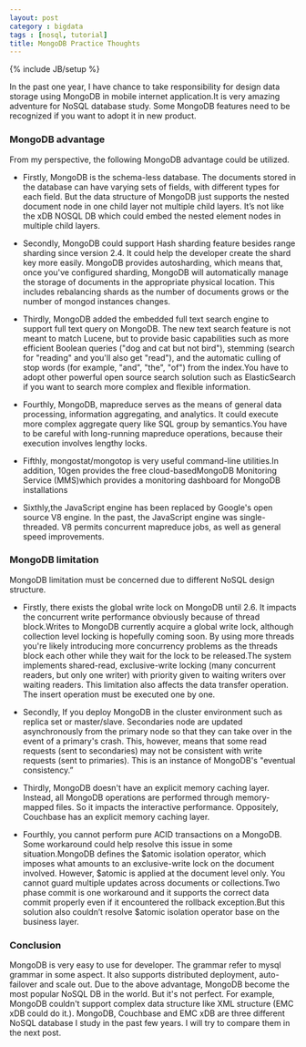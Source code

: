 ```yaml
---
layout: post
category : bigdata
tags : [nosql, tutorial]
title: MongoDB Practice Thoughts
---
```

{% include JB/setup %}

In the past one year, I have chance to take responsibility for design data storage using MongoDB in mobile internet application.It is very amazing adventure for NoSQL database study.
Some MongoDB features need to be recognized if you want to adopt it in new product.

### MongoDB advantage
From my perspective, the following MongoDB advantage could be utilized.

- Firstly, MongoDB is the schema-less database. The documents stored in the database can have varying sets of fields, with different types for each field. 
But the data structure of MongoDB just supports the nested document node in one child layer not multiple child layers. It’s not like the xDB NOSQL DB which could embed the nested element nodes in multiple child layers.

- Secondly, MongoDB could support Hash sharding feature besides range sharding since version 2.4. It could help the developer create the shard key more easily.
MongoDB provides autosharding, which means that, once you've configured sharding, MongoDB will automatically manage the storage of documents in the appropriate physical location. This includes rebalancing shards as the number of documents grows or the number of mongod instances changes.

- Thirdly, MongoDB added the embedded full text search engine to support full text query on MongoDB.
The new text search feature is not meant to match Lucene, but to provide basic capabilities such as more efficient Boolean queries ("dog and cat but not bird"), stemming (search for "reading" and you'll also get "read"), and the automatic culling of stop words (for example, "and", "the", "of") from the index.You have to adopt other powerful open source search solution such as ElasticSearch if you want to search more complex and flexible information.

- Fourthly, MongoDB, mapreduce serves as the means of general data processing, information aggregating, and analytics. It could execute more complex aggregate query like SQL group by semantics.You have to be careful with long-running mapreduce operations, because their execution involves lengthy locks.

- Fifthly, mongostat/mongotop is very useful command-line utilities.In addition, 10gen provides the free cloud-basedMongoDB Monitoring Service (MMS)which provides a monitoring dashboard for MongoDB installations

- Sixthly,the JavaScript engine has been replaced by Google's open source V8 engine. In the past, the JavaScript engine was single-threaded. V8 permits concurrent mapreduce jobs, as well as general speed improvements.


### MongoDB limitation
MongoDB limitation must be concerned due to different NoSQL design structure.

- Firstly, there exists the global write lock on MongoDB until 2.6. It impacts the concurrent write performance obviously because of thread block.Writes to MongoDB currently acquire a global write lock, although collection level locking is hopefully coming soon. By using more threads you're likely introducing more concurrency problems as the threads block each other while they wait for the lock to be released.The system implements shared-read, exclusive-write locking (many concurrent readers, but only one writer) with priority given to waiting writers over waiting readers.
This limitation also affects the data transfer operation. The insert operation must be executed one by one.

- Secondly, If you deploy MongoDB in the cluster environment such as replica set or master/slave. Secondaries node are updated asynchronously from the primary node so that they can take over in the event of a primary's crash. This, however, means that some read requests (sent to secondaries) may not be consistent with write requests (sent to primaries). This is an instance of MongoDB's "eventual consistency.” 

- Thirdly, MongoDB doesn't have an explicit memory caching layer. Instead, all MongoDB operations are performed through memory-mapped files. So it impacts the interactive performance. Oppositely, Couchbase has an explicit memory caching layer.

- Fourthly, you cannot perform pure ACID transactions on a MongoDB. Some workaround could help resolve this issue in some situation.MongoDB defines the $atomic isolation operator, which imposes what amounts to an exclusive-write lock on the document involved. However, $atomic is applied at the document level only. You cannot guard multiple updates across documents or collections.Two phase commit is one workaround and it supports the correct data commit properly even if it encountered the rollback exception.But this solution also couldn’t resolve $atomic isolation operator base on the business layer.

### Conclusion
MongoDB is very easy to use for developer. The grammar refer to mysql grammar in some aspect. It also supports distributed deployment, auto-failover and scale out. Due to the above advantage, MongoDB become the most popular NoSQL DB in the world. But it's not perfect. For example, MongoDB couldn't support complex data structure like XML structure (EMC xDB could do it.). MongoDB, Couchbase and EMC xDB are three different NoSQL database I study in the past few years. I will try to compare them in the next post.